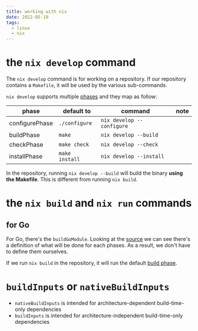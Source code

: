 ```yaml
---
title: working with nix
date: 2022-05-10
tags:
  - linux
  - nix
---
```


# the `nix develop` command

The `nix develop` command is for working on a repository. If our
repository contains a `Makefile`, it will be used by the various
sub-commands.

`nix develop` supports multiple
[phases](https://nixos.org/manual/nixpkgs/stable/#sec-stdenv-phases) and
they map as follow:

| phase          | default to     | command                   | note |
|----------------|----------------|---------------------------|------|
| configurePhase | `./configure`  | `nix develop --configure` |      |
| buildPhase     | `make`         | `nix develop --build`     |      |
| checkPhase     | `make check`   | `nix develop --check`     |      |
| installPhase   | `make install` | `nix develop --install`   |      |

In the repository, running `nix develop --build` will build the binary
**using the Makefile**. This is different from running `nix build`.

# the `nix build` and `nix run` commands

## for Go

For Go, there's the `buildGoModule`. Looking at the
[source](https://github.com/NixOS/nixpkgs/blob/master/pkgs/development/go-modules/generic/default.nix)
we can see there's a definition of what will be done for each phases. As
a result, we don't have to define them ourselves.

If we run `nix build` in the repository, it will run the default [build
phase](https://github.com/NixOS/nixpkgs/blob/fb7287e6d2d2684520f756639846ee07f6287caa/pkgs/development/go-modules/generic/default.nix#L171).

# `buildInputs` or `nativeBuildInputs`

-   `nativeBuildInputs` is intended for architecture-dependent
    build-time-only dependencies
-   `buildInputs` is intended for architecture-independent
    build-time-only dependencies
